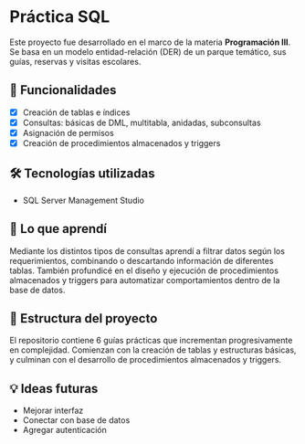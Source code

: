 # Práctica SQL

Este proyecto fue desarrollado en el marco de la materia **Programación III**. 
Se basa en un modelo entidad-relación (DER) de un parque temático, sus guías, reservas y visitas escolares.

## 🚀 Funcionalidades

- [x] Creación de tablas e índices
- [x] Consultas: básicas de DML, multitabla, anidadas, subconsultas
- [x] Asignación de permisos
- [x] Creación de procedimientos almacenados y triggers

## 🛠️ Tecnologías utilizadas

- SQL Server Management Studio

## 🧠 Lo que aprendí

Mediante los distintos tipos de consultas aprendí a filtrar datos según los requerimientos, combinando o descartando información de diferentes tablas. 
También profundicé en el diseño y ejecución de procedimientos almacenados y triggers para automatizar comportamientos dentro de la base de datos.

## 📂 Estructura del proyecto

El repositorio contiene 6 guías prácticas que incrementan progresivamente en complejidad. 
Comienzan con la creación de tablas y estructuras básicas, y culminan con el desarrollo de procedimientos almacenados y triggers.

## 💡 Ideas futuras

- Mejorar interfaz
- Conectar con base de datos
- Agregar autenticación

